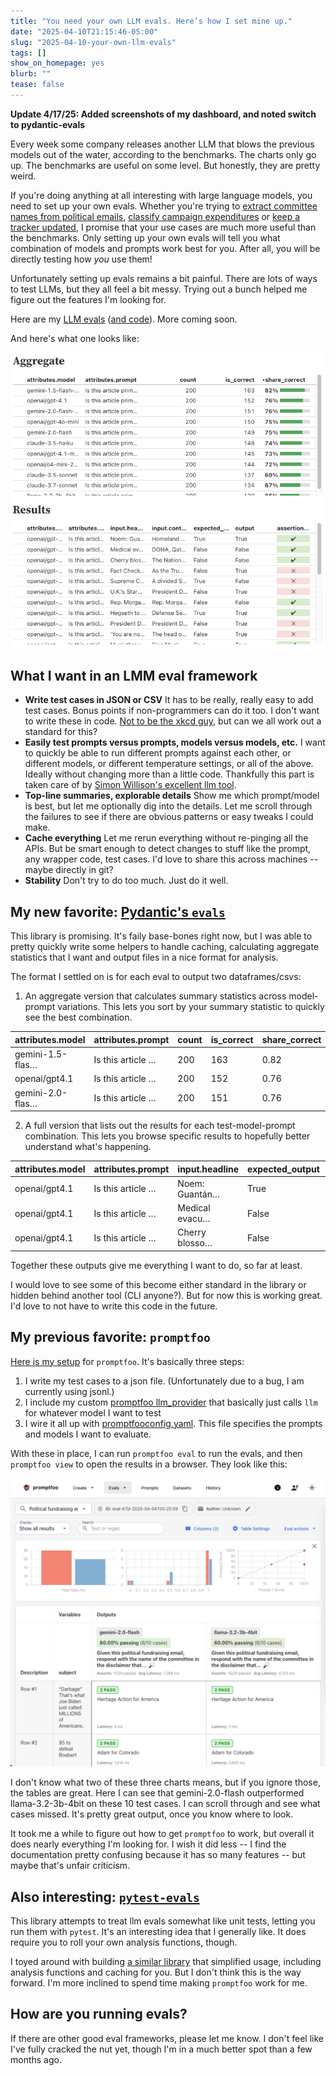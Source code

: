 ```yaml
---
title: "You need your own LLM evals. Here’s how I set mine up."
date: "2025-04-10T21:15:46-05:00"
slug: "2025-04-10-your-own-llm-evals"
tags: []
show_on_homepage: yes
blurb: ""
tease: false
---
```


**Update 4/17/25: Added screenshots of my dashboard, and noted switch to pydantic-evals**

Every week some company releases another LLM that blows the previous models out of the water, according to the benchmarks. The charts only go up. The benchmarks are useful on some level. But honestly, they are pretty weird.

If you're doing anything at all interesting with large language models, you need to set up your own evals. Whether you're trying to [extract committee names from political emails](https://thescoop.org/archives/2025/01/27/llm-extraction-challenge-fundraising-emails/index.html), [classify campaign expenditures](https://palewi.re/docs/first-llm-classifier/) or [keep a tracker updated](https://kschaul.com/post/2025/03/05/2025-03-05-use-llm-to-keep-trackers-updated/), I promise that your use cases are much more useful than the benchmarks. Only setting up your own evals will tell you what combination of models and prompts work best for you. After all, you will be directly testing how _you_ use them!

Unfortunately setting up evals remains a bit painful. There are lots of ways to test LLMs, but they all feel a bit messy. Trying out a bunch helped me figure out the features I'm looking for.

Here are my [LLM evals](https://kschaul.com/llm-evals/evals/) ([and code](https://github.com/kevinschaul/llm-evals)). More coming soon.

And here's what one looks like:

![Screenshot of a website showing how well different LLM models performed on a task about whether an article is describing a new action/policy by the Trump administration. gemini-1.5-flash-latest leads](dashboard-article-tracking-trump.png)

## What I want in an LMM eval framework

- **Write test cases in JSON or CSV** It has to be really, really easy to add test cases. Bonus points if non-programmers can do it too. I don't want to write these in code. [Not to be the xkcd guy](https://xkcd.com/927/), but can we all work out a standard for this?
- **Easily test prompts versus prompts, models versus models, etc.** I want to quickly be able to run different prompts against each other, or different models, or different temperature settings, or all of the above. Ideally without changing more than a little code. Thankfully this part is taken care of by [Simon Willison's excellent llm tool](https://llm.datasette.io/en/stable/).
- **Top-line summaries, explorable details** Show me which prompt/model is best, but let me optionally dig into the details. Let me scroll through the failures to see if there are obvious patterns or easy tweaks I could make.
- **Cache everything** Let me rerun everything without re-pinging all the APIs. But be smart enough to detect changes to stuff like the prompt, any wrapper code, test cases. I'd love to share this across machines -- maybe directly in git?
- **Stability** Don't try to do too much. Just do it well.

## My new favorite: [Pydantic's `evals`](https://ai.pydantic.dev/evals/)

This library is promising. It's faily base-bones right now, but I was able to pretty quickly write some helpers to handle caching, calculating aggregate statistics that I want and output files in a nice format for analysis.

The format I settled on is for each eval to output two dataframes/csvs:

1. An aggregate version that calculates summary statistics across model-prompt variations. This lets you sort by your summary statistic to quickly see the best combination.

<style>
table {
    max-width: 100%;
    display: block;
    overflow-x: auto;
  }
</style>

| attributes.model | attributes.prompt | count | is_correct | share_correct |
| ---------------- | ----------------- | ----- | ---------- | ------------- |
| gemini-1.5-flas… | Is this article … | 200   | 163        | 0.82          |
| openai/gpt4.1    | Is this article … | 200   | 152        | 0.76          |
| gemini-2.0-flas… | Is this article … | 200   | 151        | 0.76          |

2. A full version that lists out the results for each test-model-prompt combination. This lets you browse specific results to hopefully better understand what's happening.

| attributes.model | attributes.prompt | input.headline | expected_output | output | is_correct |
| ---------------- | ----------------- | -------------- | --------------- | ------ | ---------- |
| openai/gpt4.1    | Is this article … | Noem: Guantán… | True            | True   | ✔         |
| openai/gpt4.1    | Is this article … | Medical evacu… | False           | False  | ✔         |
| openai/gpt4.1    | Is this article … | Cherry blosso… | False           | False  | ✔         |

Together these outputs give me everything I want to do, so far at least.

I would love to see some of this become either standard in the library or hidden behind another tool (CLI anyone?). But for now this is working great. I'd love to not have to write this code in the future.

## My previous favorite: `promptfoo`

[Here is my setup](https://github.com/kevinschaul/llm-evals/tree/main/political-fundraising-emails) for `promptfoo`. It's basically three steps:

1. I write my test cases to a json file. (Unfortunately due to a bug, I am currently using jsonl.)
2. I include my custom [promptfoo llm_provider](https://github.com/kevinschaul/llm-evals/blob/main/political-fundraising-emails/llm_provider.py) that basically just calls `llm` for whatever model I want to test
3. I wire it all up with [promptfooconfig.yaml](https://github.com/kevinschaul/llm-evals/blob/f4e9169ee8c9f3bd6be2174e56e78c309cd65e1f/political-fundraising-emails/promptfooconfig.yaml#L1). This file specifies the prompts and models I want to evaluate.

With these in place, I can run `promptfoo eval` to run the evals, and then `promptfoo view` to open the results in a browser. They look like this:

![Screenshot of promptfoo output, showing gemini-2.0-flash versus llama-3.2-3b-4bit](promptfoo-output.png)

I don't know what two of these three charts means, but if you ignore those, the tables are great. Here I can see that gemini-2.0-flash outperformed llama-3.2-3b-4bit on these 10 test cases. I can scroll through and see what cases missed. It's pretty great output, once you know where to look.

It took me a while to figure out how to get `promptfoo` to work, but overall it does nearly everything I'm looking for. I wish it did less -- I find the documentation pretty confusing because it has so many features -- but maybe that's unfair criticism.

## Also interesting: [`pytest-evals`](https://github.com/AlmogBaku/pytest-evals)

This library attempts to treat llm evals somewhat like unit tests, letting you run them with `pytest`. It's an interesting idea that I generally like. It does require you to roll your own analysis functions, though.

I toyed around with building [a similar library](https://github.com/kevinschaul/pytest-llmeval) that simplified usage, including analysis functions and caching for you. But I don't think this is the way forward. I'm more inclined to spend time making `promptfoo` work for me.

## How are you running evals?

If there are other good eval frameworks, please let me know. I don't feel like I've fully cracked the nut yet, though I'm in a much better spot than a few months ago.
